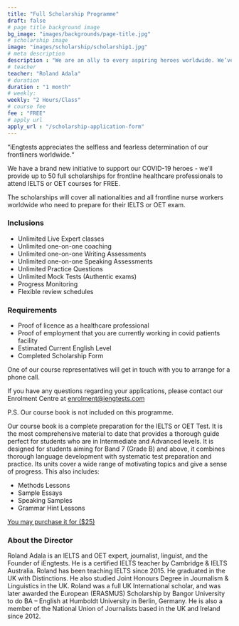 ```yaml
---
title: "Full Scholarship Programme"
draft: false
# page title background image
bg_image: "images/backgrounds/page-title.jpg"
# scholarship image
image: "images/scholarship/scholarship1.jpg"
# meta description
description : "We are an ally to every aspiring heroes worldwide. We’ve helped thousands of professionals obtain their score requirement. And, we are a home to those who take heroic actions every day and live the community by example; we are here to make iEngtests heroes of the future. We’re here today, we’ll be here tomorrow. iEngtests for the heroes!"
# teacher
teacher: "Roland Adala"
# duration
duration : "1 month"
# weekly:
weekly: "2 Hours/Class"
# course fee
fee : "FREE"
# apply url
apply_url : "/scholarship-application-form"
---
```


“iEngtests appreciates the selfless and fearless determination of our frontliners worldwide.“

We have a brand new initiative to support our COVID-19 heroes - we’ll provide up to 50 full scholarships for frontline healthcare professionals to attend IELTS or OET courses for FREE.

The scholarships will cover all nationalities and all frontline nurse workers worldwide who need to prepare for their IELTS or OET exam. </p>

### Inclusions


* Unlimited Live Expert classes
* Unlimited one-on-one coaching
* Unlimited one-on-one Writing Assessments
* Unlimited one-on-one Speaking Assessments
* Unlimited Practice Questions
* Unlimited Mock Tests (Authentic exams)
* Progress Monitoring
* Flexible review schedules

### Requirements

* Proof of licence as a healthcare professional
* Proof of employment that you are currently working in covid patients facility
* Estimated Current English Level
* Completed Scholarship Form

One of our course representatives will get in touch with you to arrange for a phone call.

If you have any questions regarding your applications, please contact our Enrolment Centre at [enrolment@iengtests.com](mailto:enrolment@iengtests.com)

P.S. Our course book is not included on this programme.

Our course book is a complete preparation for the IELTS or OET Test. It is the most comprehensive material to date that provides a thorough guide perfect for students who are in Intermediate and Advanced levels. It is designed for students aiming for Band 7 (Grade B) and above, it combines thorough language development with systematic test preparation and practice. Its units cover a wide range of motivating topics and give a sense of progress. This also includes:

* Methods Lessons
* Sample Essays
* Speaking Samples
* Grammar Hint Lessons

[You may purchase it for ($25)](https://iengtests.com/coursebook) 

### About the Director

Roland Adala is an IELTS and OET expert, journalist, linguist, and the Founder of iEngtests. He is a certified IELTS teacher by Cambridge & IELTS Australia. Roland has been teaching IELTS since 2015. He graduated in the UK with Distinctions. He also studied Joint Honours Degree in Journalism & Linguistics in the UK. Roland was a full UK International scholar, and was later awarded the European (ERASMUS) Scholarship by Bangor University to do BA – English at Humboldt University in Berlin, Germany. He is also a member of the National Union of Journalists based in the UK and Ireland since 2012.